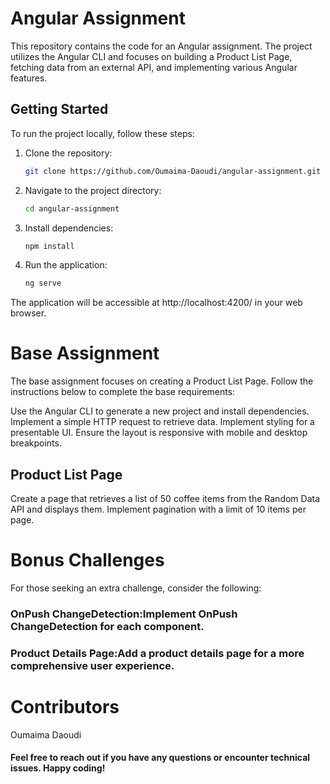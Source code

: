 # Angular Assignment

This repository contains the code for an Angular assignment. The project utilizes the Angular CLI and focuses on building a Product List Page, fetching data from an external API, and implementing various Angular features.

## Getting Started

To run the project locally, follow these steps:

1. Clone the repository:

   ```bash
   git clone https://github.com/Oumaima-Daoudi/angular-assignment.git
2. Navigate to the project directory:

     ```bash
   cd angular-assignment
3. Install dependencies:

      ```bash
   npm install
4. Run the application:

      ```bash
   ng serve

The application will be accessible at http://localhost:4200/ in your web browser.

# Base Assignment
The base assignment focuses on creating a Product List Page. Follow the instructions below to complete the base requirements:

Use the Angular CLI to generate a new project and install dependencies.
Implement a simple HTTP request to retrieve data.
Implement styling for a presentable UI.
Ensure the layout is responsive with mobile and desktop breakpoints.
## Product List Page
Create a page that retrieves a list of 50 coffee items from the Random Data API and displays them. Implement pagination with a limit of 10 items per page.

# Bonus Challenges
For those seeking an extra challenge, consider the following:

### OnPush ChangeDetection:Implement OnPush ChangeDetection for each component.
### Product Details Page:Add a product details page for a more comprehensive user experience.
# Contributors
Oumaima Daoudi
#### Feel free to reach out if you have any questions or encounter technical issues. Happy coding!


    
